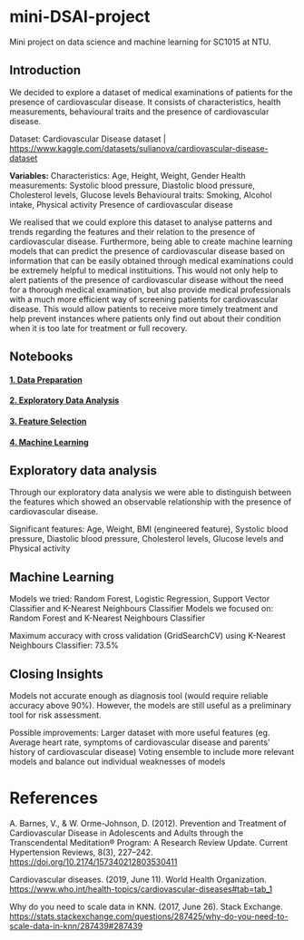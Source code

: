 # mini-DSAI-project
Mini project on data science and machine learning for SC1015 at NTU.



## Introduction

We decided to explore a dataset of medical examinations of patients for the presence of cardiovascular disease. It consists of characteristics, health measurements, behavioural traits and the presence of cardiovascular disease. 

Dataset: Cardiovascular Disease dataset | https://www.kaggle.com/datasets/sulianova/cardiovascular-disease-dataset

**Variables:**
Characteristics:
Age, Height, Weight, Gender 
Health measurements:
Systolic blood pressure, Diastolic blood pressure, Cholesterol levels, Glucose levels
Behavioural traits:
Smoking, Alcohol intake, Physical activity
Presence of cardiovascular disease

We realised that we could explore this dataset to analyse patterns and trends regarding the features and their relation to the presence of cardiovascular disease. Furthermore, being able to create machine learning models that can predict the presence of cardiovascular disease based on information that can be easily obtained through medical examinations could be extremely helpful to medical instituitions. This would not only help to alert patients of the presence of cardiovascular disease without the need for a thorough medical examination, but also provide medical professionals with a much more efficient way of screening patients for cardiovascular disease. This would allow patients to receive more timely treatment and help prevent instances where patients only find out about their condition when it is too late for treatment or full recovery.



## Notebooks
#### [1. Data Preparation](Data_Preparation.ipynb)

#### [2. Exploratory Data Analysis](EDA.ipynb)

#### [3. Feature Selection](Feature_Selection.ipynb)

#### [4. Machine Learning](ML_Models.ipynb)



## Exploratory data analysis

Through our exploratory data analysis we were able to distinguish between the features which showed an observable relationship with the presence of cardiovascular disease.

Significant features: Age, Weight, BMI (engineered feature), Systolic blood pressure, Diastolic blood pressure, Cholesterol levels, Glucose levels and Physical activity



## Machine Learning

Models we tried: Random Forest, Logistic Regression, Support Vector Classifier and K-Nearest Neighbours Classifier
Models we focused on: Random Forest and K-Nearest Neighbours Classifier

Maximum accuracy with cross validation (GridSearchCV) using K-Nearest Neighbours Classifier: 73.5%



## Closing Insights

Models not accurate enough as diagnosis tool (would require reliable accuracy above 90%). However, the models are still useful as a preliminary tool for risk assessment.

Possible improvements: 
Larger dataset with more useful features (eg. Average heart rate, symptoms of cardiovascular disease and parents' history of cardiovascular disease)
Voting ensemble to include more relevant models and balance out individual weaknesses of models



# References

A. Barnes, V., & W. Orme-Johnson, D. (2012). Prevention and Treatment of Cardiovascular Disease in Adolescents and Adults through the Transcendental Meditation® Program: A Research Review Update. Current Hypertension Reviews, 8(3), 227–242. https://doi.org/10.2174/157340212803530411

Cardiovascular diseases. (2019, June 11). World Health Organization. https://www.who.int/health-topics/cardiovascular-diseases#tab=tab_1

Why do you need to scale data in KNN. (2017, June 26). Stack Exchange. https://stats.stackexchange.com/questions/287425/why-do-you-need-to-scale-data-in-knn/287439#287439
